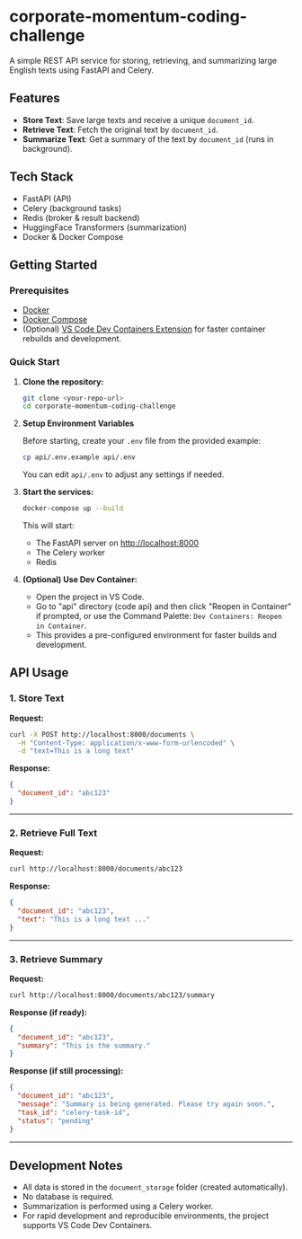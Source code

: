 # corporate-momentum-coding-challenge

A simple REST API service for storing, retrieving, and summarizing large English texts using FastAPI and Celery.

## Features

- **Store Text**: Save large texts and receive a unique `document_id`.
- **Retrieve Text**: Fetch the original text by `document_id`.
- **Summarize Text**: Get a summary of the text by `document_id` (runs in background).

## Tech Stack

- FastAPI (API)
- Celery (background tasks)
- Redis (broker & result backend)
- HuggingFace Transformers (summarization)
- Docker & Docker Compose

## Getting Started

### Prerequisites

- [Docker](https://www.docker.com/)
- [Docker Compose](https://docs.docker.com/compose/)
- (Optional) [VS Code Dev Containers Extension](https://marketplace.visualstudio.com/items?itemName=ms-vscode-remote.remote-containers) for faster container rebuilds and development.

### Quick Start

1. **Clone the repository:**

   ```sh
   git clone <your-repo-url>
   cd corporate-momentum-coding-challenge
   ```

2. **Setup Environment Variables**

   Before starting, create your `.env` file from the provided example:

   ```sh
   cp api/.env.example api/.env
   ```

   You can edit `api/.env` to adjust any settings if needed.

3. **Start the services:**

   ```sh
   docker-compose up --build
   ```

   This will start:
   - The FastAPI server on [http://localhost:8000](http://localhost:8000)
   - The Celery worker
   - Redis

4. **(Optional) Use Dev Container:**
   - Open the project in VS Code.
   - Go to "api" directory (code api) and then click "Reopen in Container" if prompted, or use the Command Palette: `Dev Containers: Reopen in Container`.
   - This provides a pre-configured environment for faster builds and development.

## API Usage

### 1. Store Text

**Request:**

```sh
curl -X POST http://localhost:8000/documents \
  -H "Content-Type: application/x-www-form-urlencoded" \
  -d "text=This is a long text"
```

**Response:**

```json
{
  "document_id": "abc123"
}
```

---

### 2. Retrieve Full Text

**Request:**

```sh
curl http://localhost:8000/documents/abc123
```

**Response:**

```json
{
  "document_id": "abc123",
  "text": "This is a long text ..."
}
```

---

### 3. Retrieve Summary

**Request:**

```sh
curl http://localhost:8000/documents/abc123/summary
```

**Response (if ready):**

```json
{
  "document_id": "abc123",
  "summary": "This is the summary."
}
```

**Response (if still processing):**

```json
{
  "document_id": "abc123",
  "message": "Summary is being generated. Please try again soon.",
  "task_id": "celery-task-id",
  "status": "pending"
}
```

---

## Development Notes

- All data is stored in the `document_storage` folder (created automatically).
- No database is required.
- Summarization is performed using a Celery worker.
- For rapid development and reproducible environments, the project supports VS Code Dev Containers.
